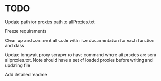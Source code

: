 # TODO
Update path for proxies path to allProxies.txt

Freeze requirements

Clean up and comment all code with nice documentation for each function and class

Update longwait proxy scraper to have command where all proxies are sent allproxies.txt. Note should have a set of loaded proxies
before writing and updating file

Add detailed readme


